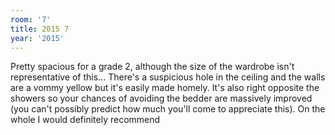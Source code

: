 ```yaml
---
room: '7'
title: 2015 7
year: '2015'
---
```


Pretty spacious for a grade 2, although the size of the wardrobe isn't representative of this... There's a suspicious hole in the ceiling and the walls are a vommy yellow but it's easily made homely. It's also right opposite the showers so your chances of avoiding the bedder are massively improved (you can't possibly predict how much you'll come to appreciate this). On the whole I would definitely recommend